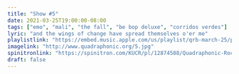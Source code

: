 ```yaml
---
title: "Show #5"
date: 2021-03-25T19:00:00-08:00
tags: ["emo", "mali", "the fall", "be bop deluxe", "corridos verdes"]
lyric: "and the wings of change have spread themselves o'er me"
playlistlink: "https://embed.music.apple.com/us/playlist/qrb-march-25/pl.u-GPJbTq2pJL"
imagelink: "http://www.quadraphonic.org/5.jpg"
spinitronlink: "https://spinitron.com/KUCR/pl/12874588/Quadraphonic-Rock-Block"
draft: false
---
```

